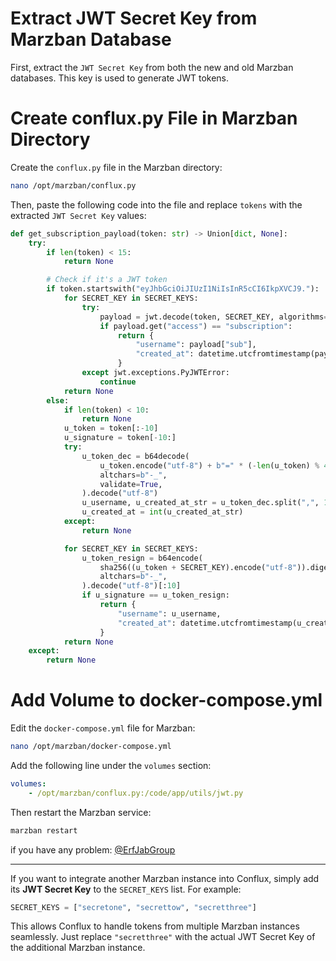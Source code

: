 # Extract JWT Secret Key from Marzban Database

First, extract the `JWT Secret Key` from both the new and old Marzban databases. This key is used to generate JWT tokens.

# Create conflux.py File in Marzban Directory

Create the `conflux.py` file in the Marzban directory:

```bash
nano /opt/marzban/conflux.py
```

Then, paste the following code into the file and replace `tokens` with the extracted `JWT Secret Key` values:

```python
def get_subscription_payload(token: str) -> Union[dict, None]:
    try:
        if len(token) < 15:
            return None

        # Check if it's a JWT token
        if token.startswith("eyJhbGciOiJIUzI1NiIsInR5cCI6IkpXVCJ9."):
            for SECRET_KEY in SECRET_KEYS:
                try:
                    payload = jwt.decode(token, SECRET_KEY, algorithms=["HS256"])
                    if payload.get("access") == "subscription":
                        return {
                            "username": payload["sub"],
                            "created_at": datetime.utcfromtimestamp(payload["iat"]),
                        }
                except jwt.exceptions.PyJWTError:
                    continue
            return None
        else:
            if len(token) < 10:
                return None
            u_token = token[:-10]
            u_signature = token[-10:]
            try:
                u_token_dec = b64decode(
                    u_token.encode("utf-8") + b"=" * (-len(u_token) % 4),
                    altchars=b"-_",
                    validate=True,
                ).decode("utf-8")
                u_username, u_created_at_str = u_token_dec.split(",", 1)
                u_created_at = int(u_created_at_str)
            except:
                return None

            for SECRET_KEY in SECRET_KEYS:
                u_token_resign = b64encode(
                    sha256((u_token + SECRET_KEY).encode("utf-8")).digest(),
                    altchars=b"-_",
                ).decode("utf-8")[:10]
                if u_signature == u_token_resign:
                    return {
                        "username": u_username,
                        "created_at": datetime.utcfromtimestamp(u_created_at),
                    }
            return None
    except:
        return None
```

# Add Volume to docker-compose.yml

Edit the `docker-compose.yml` file for Marzban:

```bash
nano /opt/marzban/docker-compose.yml
```

Add the following line under the `volumes` section:

```yaml
volumes:
    - /opt/marzban/conflux.py:/code/app/utils/jwt.py
```

Then restart the Marzban service:

```bash
marzban restart
```

if you have any problem: [@ErfJabGroup](https://t.me/erfjabgroup)

---

If you want to integrate another Marzban instance into Conflux, simply add its **JWT Secret Key** to the `SECRET_KEYS` list. For example:

```python
SECRET_KEYS = ["secretone", "secrettow", "secretthree"]
```

This allows Conflux to handle tokens from multiple Marzban instances seamlessly. Just replace `"secretthree"` with the actual JWT Secret Key of the additional Marzban instance.